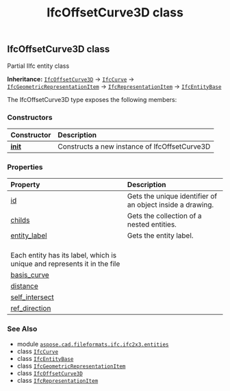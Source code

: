 ﻿---
title: IfcOffsetCurve3D class
second_title: Aspose.CAD for Python via .NET API References
description: 
type: docs
weight: 3330
url: /python-net/aspose.cad.fileformats.ifc.ifc2x3.entities/ifcoffsetcurve3d/
is_root: false
---

## IfcOffsetCurve3D class

Partial IIfc entity class



**Inheritance:** [`IfcOffsetCurve3D`](/cad/python-net/aspose.cad.fileformats.ifc.ifc2x3.entities/ifcoffsetcurve3d) → 
[`IfcCurve`](/cad/python-net/aspose.cad.fileformats.ifc.ifc2x3.entities/ifccurve) → 
[`IfcGeometricRepresentationItem`](/cad/python-net/aspose.cad.fileformats.ifc.ifc2x3.entities/ifcgeometricrepresentationitem) → 
[`IfcRepresentationItem`](/cad/python-net/aspose.cad.fileformats.ifc.ifc2x3.entities/ifcrepresentationitem) → 
[`IfcEntityBase`](/cad/python-net/aspose.cad.fileformats.ifc/ifcentitybase)



The IfcOffsetCurve3D type exposes the following members:

### Constructors
| Constructor | Description |
| :- | :- |
| [__init__](/cad/python-net/aspose.cad.fileformats.ifc.ifc2x3.entities/ifcoffsetcurve3d/__init__/#) | Constructs a new instance of IfcOffsetCurve3D |


### Properties
| Property | Description |
| :- | :- |
| [id](/cad/python-net/aspose.cad.fileformats.ifc.ifc2x3.entities/ifcoffsetcurve3d/id) | Gets the unique identifier of an object inside a drawing. |
| [childs](/cad/python-net/aspose.cad.fileformats.ifc.ifc2x3.entities/ifcoffsetcurve3d/childs) | Gets the collection of a nested entities. |
| [entity_label](/cad/python-net/aspose.cad.fileformats.ifc.ifc2x3.entities/ifcoffsetcurve3d/entity_label) | Gets the entity label.<br/>Each entity has its label, which is unique and represents it in the file |
| [basis_curve](/cad/python-net/aspose.cad.fileformats.ifc.ifc2x3.entities/ifcoffsetcurve3d/basis_curve) |  |
| [distance](/cad/python-net/aspose.cad.fileformats.ifc.ifc2x3.entities/ifcoffsetcurve3d/distance) |  |
| [self_intersect](/cad/python-net/aspose.cad.fileformats.ifc.ifc2x3.entities/ifcoffsetcurve3d/self_intersect) |  |
| [ref_direction](/cad/python-net/aspose.cad.fileformats.ifc.ifc2x3.entities/ifcoffsetcurve3d/ref_direction) |  |



### See Also
* module [`aspose.cad.fileformats.ifc.ifc2x3.entities`](..)
* class [`IfcCurve`](/cad/python-net/aspose.cad.fileformats.ifc.ifc2x3.entities/ifccurve)
* class [`IfcEntityBase`](/cad/python-net/aspose.cad.fileformats.ifc/ifcentitybase)
* class [`IfcGeometricRepresentationItem`](/cad/python-net/aspose.cad.fileformats.ifc.ifc2x3.entities/ifcgeometricrepresentationitem)
* class [`IfcOffsetCurve3D`](/cad/python-net/aspose.cad.fileformats.ifc.ifc2x3.entities/ifcoffsetcurve3d)
* class [`IfcRepresentationItem`](/cad/python-net/aspose.cad.fileformats.ifc.ifc2x3.entities/ifcrepresentationitem)
